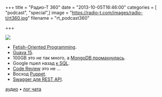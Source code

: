 +++
title = "Радио-Т 360"
date = "2013-10-05T16:46:00"
categories = [ "podcast", "special",]
image = "https://radio-t.com/images/radio-t/rt360.jpg"
filename = "rt_podcast360"

+++

![](https://radio-t.com/images/radio-t/rt360.jpg)

* [Fetish-Oriented Programming](http://typicalprogrammer.com/?p=237).
* [Guava 15](http://www.javacodegeeks.com/2013/10/guava-15-new-features.html).
* 100GB это не так много, а [MongoDB промахнулась](http://jaxenter.com/mongodb-mocked-after-posting-100gb-scaling-checklist-48377.html).
* Google пшел назад [к SQL](http://www.theregister.co.uk/2013/08/30/google_f1_deepdive/).
* [Code Review](http://blog.zuchos.com/2013/10/what-code-review-is-not-about.html) это не ...
* Восход [Puppet](http://jaxenter.com/what-s-driving-the-rise-in-puppet-and-why-should-you-care-48354.html).
* [Swagger для REST API](http://www.javacodegeeks.com/2013/10/swagger-make-developers-love-working-with-your-rest-api.html).

[аудио](https://cdn.radio-t.com/rt_podcast360.mp3) • [лог чата](http://chat.radio-t.com/logs/radio-t-360.html)
<audio src="https://cdn.radio-t.com/rt_podcast360.mp3" preload="none"></audio>